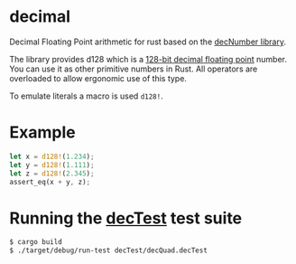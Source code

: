 # decimal
Decimal Floating Point arithmetic for rust based on the [decNumber
library](http://speleotrove.com/decimal/decnumber.html).

The library provides d128 which is a [128-bit decimal floating
point](https://en.wikipedia.org/wiki/Decimal128_floating-point_format) number.
You can use it as other primitive numbers in Rust. All operators are overloaded
to allow ergonomic use of this type.

To emulate literals a macro is used `d128!`.

# Example

```rust
let x = d128!(1.234);
let y = d128!(1.111);
let z = d128!(2.345);
assert_eq(x + y, z);
```

# Running the [decTest](http://speleotrove.com/decimal/dectest.html) test suite

```bash
$ cargo build
$ ./target/debug/run-test decTest/decQuad.decTest
```

